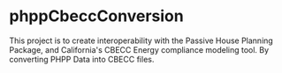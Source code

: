 # phppCbeccConversion
 This project is to create interoperability with the Passive House Planning Package, and California's CBECC Energy compliance modeling tool. By converting PHPP Data into CBECC files.
